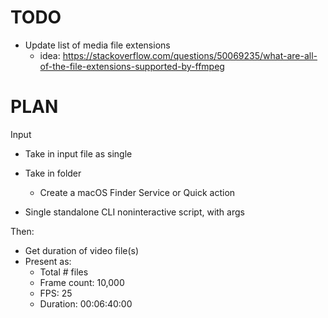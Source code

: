 # TODO

- Update list of media file extensions
    - idea:
    https://stackoverflow.com/questions/50069235/what-are-all-of-the-file-extensions-supported-by-ffmpeg





# PLAN

Input
- Take in input file as single
- Take in folder
    - Create a macOS Finder Service or Quick action


- Single standalone CLI noninteractive script, with args

Then:
- Get duration of video file(s)
- Present as:
    - Total # files
    - Frame count: 10,000
    - FPS: 25
    - Duration: 00:06:40:00

